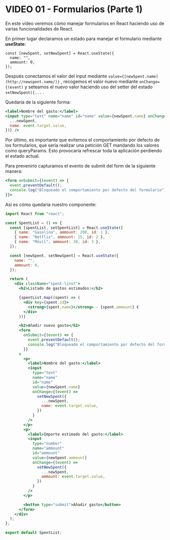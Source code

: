 # VIDEO 01 - Formularios (Parte 1)

En este vídeo veremos cómo manejar formularios en React haciendo uso de varias funcionalidades de React.

En primer lugar declaramos un estado para manejar el formulario mediante **useState**:

```
const [newSpent, setNewSpent] = React.useState({
  name: "",
  ammount: 0,
});
```

Después conectamos el valor del input mediante `value={[newSpent.name](http://newspent.name/)}` , recogemos el valor nuevo mediante `onChange={(event)` y seteamos el nuevo valor haciendo uso del setter del estado `setNewSpent({...` .

Quedaría de la siguiente forma:

```jsx
<label>Nombre del gasto:</label>
<input type="text" name="name" id="name" value={newSpent.name} onChange={(event) => setNewSpent({
  ...newSpent,
  name: event.target.value,
})} />
```

Por último, es importante que evitemos el comportamiento por defecto de los formularios, que sería realizar una petición GET mandando los valores como queryParams. Esto provocaría refrescar toda la aplicación perdiendo el estado actual.

Para prevenirlo capturamos el evento de submit del form de la siguiente manera:

```jsx
<form onSubmit={(event) => {
  event.preventDefault();
  console.log("Bloqueado el comportamiento por defecto del formulario");
}}>
```

Así es cómo quedaría nuestro componente:

```jsx
import React from "react";

const SpentList = () => {
  const [spentList, setSpentList] = React.useState([
    { name: "Gasolina", ammount: 200, id: 1 },
    { name: "Netflix", ammount: 15, id: 2 },
    { name: "Móvil", ammount: 30, id: 3 },
  ]);

  const [newSpent, setNewSpent] = React.useState({
    name: "",
    ammount: 0,
  });

  return (
    <div className="spent-linst">
      <h2>Listado de gastos estimados:</h2>

      {spentList.map((spent) => (
        <div key={spent.id}>
          <strong>{spent.name}</strong> - {spent.ammount} €
        </div>
      ))}

      <h2>Añadir nuevo gasto</h2>
      <form
        onSubmit={(event) => {
          event.preventDefault();
          console.log("Bloqueado el comportamiento por defecto del formulario");
        }}
      >
        <p>
          <label>Nombre del gasto:</label>
          <input
            type="text"
            name="name"
            id="name"
            value={newSpent.name}
            onChange={(event) =>
              setNewSpent({
                ...newSpent,
                name: event.target.value,
              })
            }
          />
        </p>
        <p>
          <label>Importe estimado del gasto:</label>
          <input
            type="number"
            name="ammount"
            id="ammount"
            value={newSpent.ammount}
            onChange={(event) =>
              setNewSpent({
                ...newSpent,
                ammount: event.target.value,
              })
            }
          />
        </p>

        <button type="submit">Añadir gasto</button>
      </form>
    </div>
  );
};

export default SpentList;
```
